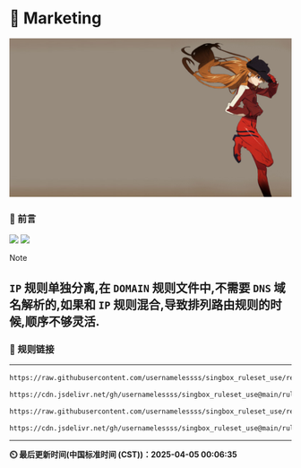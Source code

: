 
# 🧸 Marketing
![](https://raw.githubusercontent.com/usernamelessss/picture-bed/main/images/202504042256831.jpg)
### 📣 前言
![](https://shields.io/badge/-移除重复规则-ff69b4) ![](https://shields.io/badge/-IP&nbsp;规则单独存放不与&nbsp;DOMAIN&nbsp;等混合-green)
> [!NOTE]
**`IP` 规则单独分离,在 `DOMAIN` 规则文件中,不需要 `DNS` 域名解析的,如果和 `IP` 规则混合,导致排列路由规则的时候,顺序不够灵活.**
---

###  🔗 规则链接
---

```url
https://raw.githubusercontent.com/usernamelessss/singbox_ruleset_use/refs/heads/main/rule/Marketing/Marketing_No_IP.json
```

```url
https://cdn.jsdelivr.net/gh/usernamelessss/singbox_ruleset_use@main/rule/Marketing/Marketing_No_IP.json
```

```url
https://raw.githubusercontent.com/usernamelessss/singbox_ruleset_use/refs/heads/main/rule/Marketing/Marketing_No_IP.srs
```

```url
https://cdn.jsdelivr.net/gh/usernamelessss/singbox_ruleset_use@main/rule/Marketing/Marketing_No_IP.srs
```

---
**⏲️ 最后更新时间(中国标准时间 (CST))：2025-04-05 00:06:35**